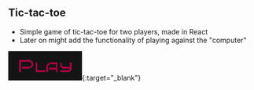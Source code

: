 ## Tic-tac-toe

- Simple game of tic-tac-toe for two players, made in React
- Later on might add the functionality of playing against the "computer"

[<img src="https://github.com/matiss-norenbergs/tic-tac-toe/blob/main/public/playButton.png" alt="playBtn" />](https://matiss-norenbergs.github.io/tic-tac-toe/){:target="_blank"}